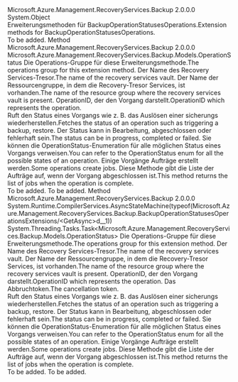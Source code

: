 <Type Name="BackupOperationStatusesOperationsExtensions" FullName="Microsoft.Azure.Management.RecoveryServices.Backup.BackupOperationStatusesOperationsExtensions">
  <TypeSignature Language="C#" Value="public static class BackupOperationStatusesOperationsExtensions" />
  <TypeSignature Language="ILAsm" Value=".class public auto ansi abstract sealed beforefieldinit BackupOperationStatusesOperationsExtensions extends System.Object" />
  <TypeSignature Language="DocId" Value="T:Microsoft.Azure.Management.RecoveryServices.Backup.BackupOperationStatusesOperationsExtensions" />
  <TypeSignature Language="VB.NET" Value="Public Module BackupOperationStatusesOperationsExtensions" />
  <TypeSignature Language="F#" Value="type BackupOperationStatusesOperationsExtensions = class" />
  <AssemblyInfo>
    <AssemblyName>Microsoft.Azure.Management.RecoveryServices.Backup</AssemblyName>
    <AssemblyVersion>2.0.0.0</AssemblyVersion>
  </AssemblyInfo>
  <Base>
    <BaseTypeName>System.Object</BaseTypeName>
  </Base>
  <Interfaces />
  <Docs>
    <summary>
            <span data-ttu-id="2f9f5-101">Erweiterungsmethoden für BackupOperationStatusesOperations.</span><span class="sxs-lookup"><span data-stu-id="2f9f5-101">Extension methods for BackupOperationStatusesOperations.</span></span>
            </summary>
    <remarks>To be added.</remarks>
  </Docs>
  <Members>
    <Member MemberName="Get">
      <MemberSignature Language="C#" Value="public static Microsoft.Azure.Management.RecoveryServices.Backup.Models.OperationStatus Get (this Microsoft.Azure.Management.RecoveryServices.Backup.IBackupOperationStatusesOperations operations, string vaultName, string resourceGroupName, string operationId);" />
      <MemberSignature Language="ILAsm" Value=".method public static hidebysig class Microsoft.Azure.Management.RecoveryServices.Backup.Models.OperationStatus Get(class Microsoft.Azure.Management.RecoveryServices.Backup.IBackupOperationStatusesOperations operations, string vaultName, string resourceGroupName, string operationId) cil managed" />
      <MemberSignature Language="DocId" Value="M:Microsoft.Azure.Management.RecoveryServices.Backup.BackupOperationStatusesOperationsExtensions.Get(Microsoft.Azure.Management.RecoveryServices.Backup.IBackupOperationStatusesOperations,System.String,System.String,System.String)" />
      <MemberSignature Language="VB.NET" Value="&lt;Extension()&gt;&#xA;Public Function Get (operations As IBackupOperationStatusesOperations, vaultName As String, resourceGroupName As String, operationId As String) As OperationStatus" />
      <MemberSignature Language="F#" Value="static member Get : Microsoft.Azure.Management.RecoveryServices.Backup.IBackupOperationStatusesOperations * string * string * string -&gt; Microsoft.Azure.Management.RecoveryServices.Backup.Models.OperationStatus" Usage="Microsoft.Azure.Management.RecoveryServices.Backup.BackupOperationStatusesOperationsExtensions.Get (operations, vaultName, resourceGroupName, operationId)" />
      <MemberType>Method</MemberType>
      <AssemblyInfo>
        <AssemblyName>Microsoft.Azure.Management.RecoveryServices.Backup</AssemblyName>
        <AssemblyVersion>2.0.0.0</AssemblyVersion>
      </AssemblyInfo>
      <ReturnValue>
        <ReturnType>Microsoft.Azure.Management.RecoveryServices.Backup.Models.OperationStatus</ReturnType>
      </ReturnValue>
      <Parameters>
        <Parameter Name="operations" Type="Microsoft.Azure.Management.RecoveryServices.Backup.IBackupOperationStatusesOperations" RefType="this" />
        <Parameter Name="vaultName" Type="System.String" />
        <Parameter Name="resourceGroupName" Type="System.String" />
        <Parameter Name="operationId" Type="System.String" />
      </Parameters>
      <Docs>
        <param name="operations">
            <span data-ttu-id="2f9f5-102">Die Operations-Gruppe für diese Erweiterungsmethode.</span><span class="sxs-lookup"><span data-stu-id="2f9f5-102">The operations group for this extension method.</span></span>
            </param>
        <param name="vaultName">
            <span data-ttu-id="2f9f5-103">Der Name des Recovery Services-Tresor.</span><span class="sxs-lookup"><span data-stu-id="2f9f5-103">The name of the recovery services vault.</span></span>
            </param>
        <param name="resourceGroupName">
            <span data-ttu-id="2f9f5-104">Der Name der Ressourcengruppe, in dem die Recovery-Tresor Services, ist vorhanden.</span><span class="sxs-lookup"><span data-stu-id="2f9f5-104">The name of the resource group where the recovery services vault is present.</span></span>
            </param>
        <param name="operationId">
            <span data-ttu-id="2f9f5-105">OperationID, der den Vorgang darstellt.</span><span class="sxs-lookup"><span data-stu-id="2f9f5-105">OperationID which represents the operation.</span></span>
            </param>
        <summary>
            <span data-ttu-id="2f9f5-106">Ruft den Status eines Vorgangs wie z. B. das Auslösen einer sicherungs wiederherstellen.</span><span class="sxs-lookup"><span data-stu-id="2f9f5-106">Fetches the status of an operation such as triggering a backup, restore.</span></span>
            <span data-ttu-id="2f9f5-107">Der Status kann in Bearbeitung, abgeschlossen oder fehlerhaft sein.</span><span class="sxs-lookup"><span data-stu-id="2f9f5-107">The status can be in progress, completed or failed.</span></span> <span data-ttu-id="2f9f5-108">Sie können die OperationStatus-Enumeration für alle möglichen Status eines Vorgangs verweisen.</span><span class="sxs-lookup"><span data-stu-id="2f9f5-108">You can refer to the OperationStatus enum for all the possible states of an operation.</span></span> <span data-ttu-id="2f9f5-109">Einige Vorgänge Aufträge erstellt werden.</span><span class="sxs-lookup"><span data-stu-id="2f9f5-109">Some operations create jobs.</span></span> <span data-ttu-id="2f9f5-110">Diese Methode gibt die Liste der Aufträge auf, wenn der Vorgang abgeschlossen ist.</span><span class="sxs-lookup"><span data-stu-id="2f9f5-110">This method returns the list of jobs when the operation is complete.</span></span>
            </summary>
        <returns>To be added.</returns>
        <remarks>To be added.</remarks>
      </Docs>
    </Member>
    <Member MemberName="GetAsync">
      <MemberSignature Language="C#" Value="public static System.Threading.Tasks.Task&lt;Microsoft.Azure.Management.RecoveryServices.Backup.Models.OperationStatus&gt; GetAsync (this Microsoft.Azure.Management.RecoveryServices.Backup.IBackupOperationStatusesOperations operations, string vaultName, string resourceGroupName, string operationId, System.Threading.CancellationToken cancellationToken = null);" />
      <MemberSignature Language="ILAsm" Value=".method public static hidebysig class System.Threading.Tasks.Task`1&lt;class Microsoft.Azure.Management.RecoveryServices.Backup.Models.OperationStatus&gt; GetAsync(class Microsoft.Azure.Management.RecoveryServices.Backup.IBackupOperationStatusesOperations operations, string vaultName, string resourceGroupName, string operationId, valuetype System.Threading.CancellationToken cancellationToken) cil managed" />
      <MemberSignature Language="DocId" Value="M:Microsoft.Azure.Management.RecoveryServices.Backup.BackupOperationStatusesOperationsExtensions.GetAsync(Microsoft.Azure.Management.RecoveryServices.Backup.IBackupOperationStatusesOperations,System.String,System.String,System.String,System.Threading.CancellationToken)" />
      <MemberSignature Language="F#" Value="static member GetAsync : Microsoft.Azure.Management.RecoveryServices.Backup.IBackupOperationStatusesOperations * string * string * string * System.Threading.CancellationToken -&gt; System.Threading.Tasks.Task&lt;Microsoft.Azure.Management.RecoveryServices.Backup.Models.OperationStatus&gt;" Usage="Microsoft.Azure.Management.RecoveryServices.Backup.BackupOperationStatusesOperationsExtensions.GetAsync (operations, vaultName, resourceGroupName, operationId, cancellationToken)" />
      <MemberType>Method</MemberType>
      <AssemblyInfo>
        <AssemblyName>Microsoft.Azure.Management.RecoveryServices.Backup</AssemblyName>
        <AssemblyVersion>2.0.0.0</AssemblyVersion>
      </AssemblyInfo>
      <Attributes>
        <Attribute>
          <AttributeName>System.Runtime.CompilerServices.AsyncStateMachine(typeof(Microsoft.Azure.Management.RecoveryServices.Backup.BackupOperationStatusesOperationsExtensions/&lt;GetAsync&gt;d__1))</AttributeName>
        </Attribute>
      </Attributes>
      <ReturnValue>
        <ReturnType>System.Threading.Tasks.Task&lt;Microsoft.Azure.Management.RecoveryServices.Backup.Models.OperationStatus&gt;</ReturnType>
      </ReturnValue>
      <Parameters>
        <Parameter Name="operations" Type="Microsoft.Azure.Management.RecoveryServices.Backup.IBackupOperationStatusesOperations" RefType="this" />
        <Parameter Name="vaultName" Type="System.String" />
        <Parameter Name="resourceGroupName" Type="System.String" />
        <Parameter Name="operationId" Type="System.String" />
        <Parameter Name="cancellationToken" Type="System.Threading.CancellationToken" />
      </Parameters>
      <Docs>
        <param name="operations">
            <span data-ttu-id="2f9f5-111">Die Operations-Gruppe für diese Erweiterungsmethode.</span><span class="sxs-lookup"><span data-stu-id="2f9f5-111">The operations group for this extension method.</span></span>
            </param>
        <param name="vaultName">
            <span data-ttu-id="2f9f5-112">Der Name des Recovery Services-Tresor.</span><span class="sxs-lookup"><span data-stu-id="2f9f5-112">The name of the recovery services vault.</span></span>
            </param>
        <param name="resourceGroupName">
            <span data-ttu-id="2f9f5-113">Der Name der Ressourcengruppe, in dem die Recovery-Tresor Services, ist vorhanden.</span><span class="sxs-lookup"><span data-stu-id="2f9f5-113">The name of the resource group where the recovery services vault is present.</span></span>
            </param>
        <param name="operationId">
            <span data-ttu-id="2f9f5-114">OperationID, der den Vorgang darstellt.</span><span class="sxs-lookup"><span data-stu-id="2f9f5-114">OperationID which represents the operation.</span></span>
            </param>
        <param name="cancellationToken">
            <span data-ttu-id="2f9f5-115">Das Abbruchtoken.</span><span class="sxs-lookup"><span data-stu-id="2f9f5-115">The cancellation token.</span></span>
            </param>
        <summary>
            <span data-ttu-id="2f9f5-116">Ruft den Status eines Vorgangs wie z. B. das Auslösen einer sicherungs wiederherstellen.</span><span class="sxs-lookup"><span data-stu-id="2f9f5-116">Fetches the status of an operation such as triggering a backup, restore.</span></span>
            <span data-ttu-id="2f9f5-117">Der Status kann in Bearbeitung, abgeschlossen oder fehlerhaft sein.</span><span class="sxs-lookup"><span data-stu-id="2f9f5-117">The status can be in progress, completed or failed.</span></span> <span data-ttu-id="2f9f5-118">Sie können die OperationStatus-Enumeration für alle möglichen Status eines Vorgangs verweisen.</span><span class="sxs-lookup"><span data-stu-id="2f9f5-118">You can refer to the OperationStatus enum for all the possible states of an operation.</span></span> <span data-ttu-id="2f9f5-119">Einige Vorgänge Aufträge erstellt werden.</span><span class="sxs-lookup"><span data-stu-id="2f9f5-119">Some operations create jobs.</span></span> <span data-ttu-id="2f9f5-120">Diese Methode gibt die Liste der Aufträge auf, wenn der Vorgang abgeschlossen ist.</span><span class="sxs-lookup"><span data-stu-id="2f9f5-120">This method returns the list of jobs when the operation is complete.</span></span>
            </summary>
        <returns>To be added.</returns>
        <remarks>To be added.</remarks>
      </Docs>
    </Member>
  </Members>
</Type>